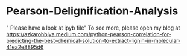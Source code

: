 # Pearson-Delignification-Analysis
" Please have a look at ipyb file"
To see more, please open my blog at https://azkarohbiya.medium.com/python-pearson-correlation-for-predicting-the-best-chemical-solution-to-extract-lignin-in-molecular-41ea2e8895d6
